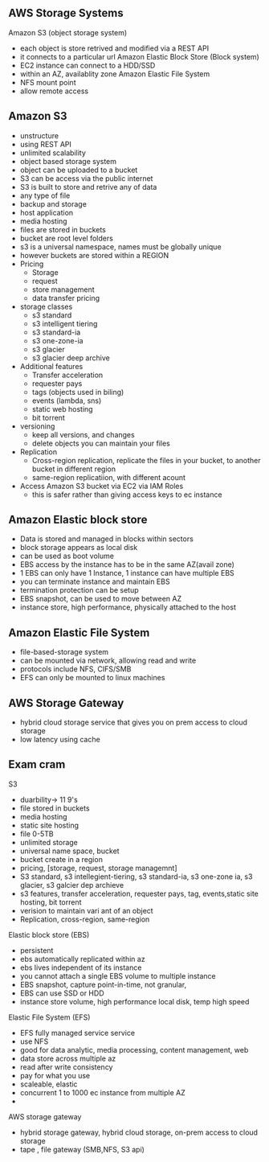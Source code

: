 AWS Storage Systems
--------------------------------------
Amazon S3 (object storage system)
- each object is store retrived and modified via a REST API
- it connects to a particular url
Amazon Elastic Block Store (Block system)
- EC2 instance can connect to a HDD/SSD
- within an AZ, availablity zone 
Amazon Elastic File System
- NFS mount point 
- allow remote access


Amazon S3
--------------------------------------
- unstructure
- using REST API
- unlimited scalability
- object based storage system
- object can be uploaded to a bucket
- S3 can be access via the public internet
- S3 is built to store and retrive any of data
- any type of file
- backup and storage
- host application
- media hosting
- files are stored in buckets
- bucket are root level folders
- s3 is a universal namespace, names must be globally unique
- however buckets are stored within a REGION
- Pricing
    - Storage
    - request
    - store management
    - data transfer pricing
- storage classes
    - s3 standard
    - s3 intelligent tiering
    - s3 standard-ia
    - s3 one-zone-ia
    - s3 glacier
    - s3 glacier deep archive
- Additional features
    - Transfer acceleration
    - requester pays
    - tags (objects used in biling)
    - events (lambda, sns)
    - static web hosting
    - bit torrent
- versioning
    - keep all versions, and changes
    - delete objects you can maintain your files
- Replication
    - Cross-region replication, replicate the files in your bucket, to another bucket in different region
    - same-region replicatiion, with different acount
- Access Amazon S3 bucket via EC2 via IAM Roles
    - this is safer rather than giving access keys to ec instance

Amazon Elastic block store
--------------------------------------
- Data is stored and managed in blocks within sectors
- block storage appears as local disk
- can be used as boot volume
- EBS access by the instance has to be in the same AZ(avail zone)
- 1 EBS can only have 1 Instance, 1 instance can have multiple EBS
- you can terminate instance and maintain EBS
- termination protection can be setup
- EBS snapshot, can be used to move between AZ
- instance store, high performance, physically attached to the host


Amazon Elastic File System
--------------------------------------
- file-based-storage system
- can be mounted via network, allowing read and write
- protocols include NFS, CIFS/SMB
- EFS can only be mounted to linux machines


AWS Storage Gateway
--------------------------------------
- hybrid cloud storage service that gives you on prem access to cloud storage
- low latency using cache



Exam cram
--------------------------------------
S3 
- duarbility-> 11 9's
- file stored in buckets
- media hosting
- static site hosting
- file 0-5TB
- unlimited storage
- universal name space, bucket
- bucket create in a region
- pricing, [storage, request, storage managemnt]
- S3 standard, s3 intellegient-tiering, s3 standard-ia, s3 one-zone ia, s3 glacier, s3 galcier dep archieve
- s3 features, transfer acceleration, requester pays, tag, events,static site hosting, bit torrent
- verision to maintain vari ant of an object
- Replication, cross-region, same-region

Elastic block store (EBS)
- persistent
- ebs automatically replicated within az
- ebs lives independent of its instance
- you cannot attach a single EBS volume to multiple instance
- EBS snapshot, capture point-in-time, not granular,
- EBS can use SSD or HDD
- instance store volume, high performance local disk, temp high speed

Elastic File System (EFS)
- EFS fully managed service service
- use NFS
- good for data analytic, media processing, content management, web
- data store across multiple az
- read after write consistency
- pay for what you use
- scaleable, elastic
- concurrent 1 to 1000 ec instance from multiple AZ
- 

AWS storage gateway
- hybrid storage gateway, hybrid cloud storage, on-prem access to cloud storage
- tape , file gateway (SMB,NFS, S3 api)
